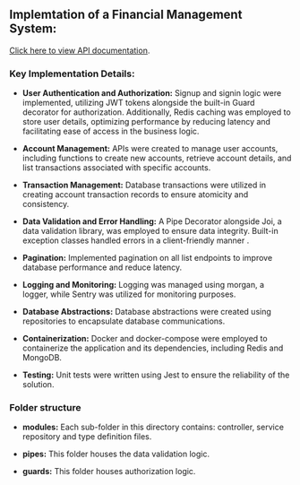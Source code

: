 ## Implemtation of a Financial Management System:
[Click here to view API documentation](https://documenter.getpostman.com/view/18966325/2sA2rCV2jW).

### Key Implementation Details:

- **User Authentication and Authorization:** Signup and signin logic were implemented, utilizing JWT tokens alongside the built-in Guard decorator for authorization. Additionally, Redis caching was employed to store user details, optimizing performance by reducing latency and facilitating ease of access in the business logic.

- **Account Management:** APIs were created to manage user accounts, including functions to create new accounts, retrieve account details, and list transactions associated with specific accounts.

- **Transaction Management:** Database transactions were utilized in creating account transaction records to ensure atomicity and consistency.

- **Data Validation and Error Handling:** A Pipe Decorator alongside Joi, a data validation library, was employed to ensure data integrity. Built-in exception classes handled errors in a client-friendly manner
.
- **Pagination:** Implemented pagination on all list endpoints to improve database performance and reduce latency.


- **Logging and Monitoring:** Logging was managed using morgan, a logger, while Sentry was utilized for monitoring purposes.

- **Database Abstractions:** Database abstractions were created using repositories to encapsulate database communications.

- **Containerization:** Docker and docker-compose were employed to containerize the application and its dependencies, including Redis and MongoDB.

- **Testing:** Unit tests were written using Jest to ensure the reliability of the solution.


### Folder structure

- **modules:** Each sub-folder in this directory contains: controller, service repository and type definition files.

- **pipes:** This folder houses the data validation logic.

- **guards:** This folder houses authorization logic.


